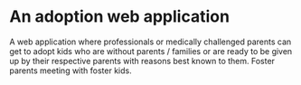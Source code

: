 # An adoption web application

A web application where professionals or medically challenged parents can get to adopt kids who are without parents / families or are ready to be given up by their respective parents with reasons best known to them. Foster parents meeting with foster kids.
